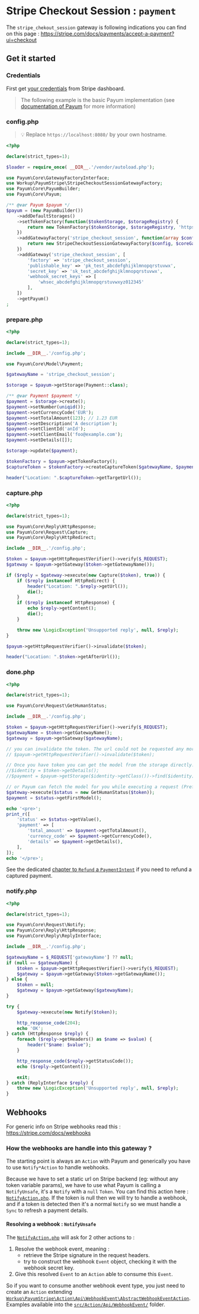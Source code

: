 # Stripe Checkout Session : `payment` 

The `stripe_chekout_session` gateway is following indications you can find on this page :
https://stripe.com/docs/payments/accept-a-payment?ui=checkout

## Get it started

### Credentials

First get [your credentials](../stripe-credentials.md) from Stripe dashboard.

> The following example is the basic Payum implementation
> (see [documentation of Payum](https://github.com/Payum/Payum/blob/master/docs/get-it-started.md) for more information)

### config.php

> 💡 Replace `https://localhost:8080/` by your own hostname.

```php
<?php

declare(strict_types=1);

$loader = require_once( __DIR__.'/vendor/autoload.php');

use Payum\Core\GatewayFactoryInterface;
use Workup\PayumStripe\StripeCheckoutSessionGatewayFactory;
use Payum\Core\PayumBuilder;
use Payum\Core\Payum;

/** @var Payum $payum */
$payum = (new PayumBuilder())
    ->addDefaultStorages()
    ->setTokenFactory(function($tokenStorage, $storageRegistry) {
        return new TokenFactory($tokenStorage, $storageRegistry, 'https://localhost:8080/');
    })
    ->addGatewayFactory('stripe_checkout_session', function(array $config, GatewayFactoryInterface $coreGatewayFactory) {
        return new StripeCheckoutSessionGatewayFactory($config, $coreGatewayFactory);
    })
    ->addGateway('stripe_checkout_session', [
        'factory' => 'stripe_checkout_session',
        'publishable_key' => 'pk_test_abcdefghijklmnopqrstuvwx',
        'secret_key' => 'sk_test_abcdefghijklmnopqrstuvwx',
        'webhook_secret_keys' => [
            'whsec_abcdefghijklmnopqrstuvwxyz012345'
        ],
    ])
    ->getPayum()
;
```

### prepare.php

```php
<?php

declare(strict_types=1);

include __DIR__.'/config.php';

use Payum\Core\Model\Payment;

$gatewayName = 'stripe_checkout_session';

$storage = $payum->getStorage(Payment::class);

/** @var Payment $payment */
$payment = $storage->create();
$payment->setNumber(uniqid());
$payment->setCurrencyCode('EUR');
$payment->setTotalAmount(123); // 1.23 EUR
$payment->setDescription('A description');
$payment->setClientId('anId');
$payment->setClientEmail('foo@example.com');
$payment->setDetails([]);

$storage->update($payment);

$tokenFactory = $payum->getTokenFactory();
$captureToken = $tokenFactory->createCaptureToken($gatewayName, $payment, 'done.php');

header("Location: ".$captureToken->getTargetUrl());
```

### capture.php

```php
<?php

declare(strict_types=1);

use Payum\Core\Reply\HttpResponse;
use Payum\Core\Request\Capture;
use Payum\Core\Reply\HttpRedirect;

include __DIR__.'/config.php';

$token = $payum->getHttpRequestVerifier()->verify($_REQUEST);
$gateway = $payum->getGateway($token->getGatewayName());

if ($reply = $gateway->execute(new Capture($token), true)) {
    if ($reply instanceof HttpRedirect) {
        header("Location: ".$reply->getUrl());
        die();
    }
    if ($reply instanceof HttpResponse) {
        echo $reply->getContent();
        die();
    }

    throw new \LogicException('Unsupported reply', null, $reply);
}

$payum->getHttpRequestVerifier()->invalidate($token);

header("Location: ".$token->getAfterUrl());
```

### done.php

```php
<?php

declare(strict_types=1);

use Payum\Core\Request\GetHumanStatus;

include __DIR__.'/config.php';

$token = $payum->getHttpRequestVerifier()->verify($_REQUEST);
$gatewayName = $token->getGatewayName();
$gateway = $payum->getGateway($gatewayName);

// you can invalidate the token. The url could not be requested any more.
// $payum->getHttpRequestVerifier()->invalidate($token);

// Once you have token you can get the model from the storage directly.
//$identity = $token->getDetails();
//$payment = $payum->getStorage($identity->getClass())->find($identity);

// or Payum can fetch the model for you while executing a request (Preferred).
$gateway->execute($status = new GetHumanStatus($token));
$payment = $status->getFirstModel();

echo '<pre>';
print_r([
    'status' => $status->getValue(),
    'payment' => [
        'total_amount' => $payment->getTotalAmount(),
        'currency_code' => $payment->getCurrencyCode(),
        'details' => $payment->getDetails(),
    ],
]);
echo '</pre>';
```

See the dedicated [chapter to `Refund` a `PaymentIntent`](../refund.md) if you need to refund a captured payment.

### notify.php

```php
<?php

declare(strict_types=1);

use Payum\Core\Request\Notify;
use Payum\Core\Reply\HttpResponse;
use Payum\Core\Reply\ReplyInterface;

include __DIR__.'/config.php';

$gatewayName = $_REQUEST['gatewayName'] ?? null;
if (null == $gatewayName) {
    $token = $payum->getHttpRequestVerifier()->verify($_REQUEST);
    $gateway = $payum->getGateway($token->getGatewayName());
} else {
    $token = null;
    $gateway = $payum->getGateway($gatewayName);
}

try {
    $gateway->execute(new Notify($token));

    http_response_code(204);
    echo 'OK';
} catch (HttpResponse $reply) {
    foreach ($reply->getHeaders() as $name => $value) {
        header("$name: $value");
    }

    http_response_code($reply->getStatusCode());
    echo ($reply->getContent());

    exit;
} catch (ReplyInterface $reply) {
    throw new \LogicException('Unsupported reply', null, $reply);
}
```

## Webhooks

For generic info on Stripe webhooks read this :
https://stripe.com/docs/webhooks

### How the webhooks are handle into this gateway ?

The starting point is always an `Action` with Payum and generically you have to use `Notify*Action` to handle webhooks.

Because we have to set a static url on Stripe backend (eg: without any token variable params),
we have to use what Payum is calling a `NotifyUnsafe`, it's a `Notify` with a `null` `Token`.
You can find this action here : [`NotifyAction.php`](../../src/Action/NotifyAction.php).
If the token is null then we will try to handle a webhook, and if a token is detected
then it's a normal `Notify` so we must handle a `Sync` to refresh a payment details.

#### Resolving a webhook : `NotifyUnsafe`

The [`NotifyAction.php`](../../src/Action/NotifyAction.php) will ask for 2 other actions to :

1. Resolve the webhook event, meaning :
    - retrieve the Stripe signature in the request headers.
    - try to construct the webhook `Event` object, checking it with the webhook secret key.
2. Give this resolved `Event` to an `Action` able to consume this `Event`.

So if you want to consume another webhook event type, you just need to create an `Action`
extending [`Workup\PayumStripe\Action\Api\WebhookEvent\AbstractWebhookEventAction`](../../src/Action/Api/WebhookEvent/AbstractWebhookEventAction.php).
Examples available into the [`src/Action/Api/WebhookEvent/`](../../src/Action/Api/WebhookEvent) folder.
